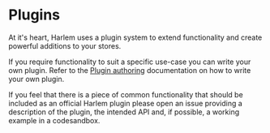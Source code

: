 # Plugins
At it's heart, Harlem uses a plugin system to extend functionality and create powerful additions to your stores.

If you require functionality to suit a specific use-case you can write your own plugin. Refer to the [Plugin authoring](/plugins/advanced/authoring) documentation on how to write your own plugin.

If you feel that there is a piece of common functionality that should be included as an official Harlem plugin please open an issue providing a description of the plugin, the intended API and, if possible, a working example in a codesandbox.
